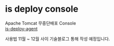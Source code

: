# is deploy console

Apache Tomcat 무중단배포 Console   
[is-deploy-agent](https://github.com/danawalab/is-deploy-agent)

사용법 11월 ~ 12월 사이 기술블로그 통해 작성 예정입니다.